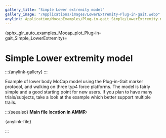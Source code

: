 ```yaml
---
gallery_title: "Simple Lower extremity model"
gallery_image: "/Applications/images/LowerExtremity-Plug-in-gait.webp"
anylink: Application/MocapExamples/Plug-in-gait_Simple/LowerExtremity.main.any
---
```


(sphx_glr_auto_examples_Mocap_plot_Plug-in-gait_Simple_LowerExtremity)=

# Simple Lower extremity model


:::{anylink-gallery} 
:::


Example of lower body MoCap model using the Plug-in-Gait marker protocol,
and walking on three typ4 force platforms. The model is fairly simple and a
good starting point for new users. If you plan to have many trials/subjects,
take a look at the example which better support multiple trails.



:::{seealso}
**Main file location in AMMR:**

{anylink-file}` `

:::
